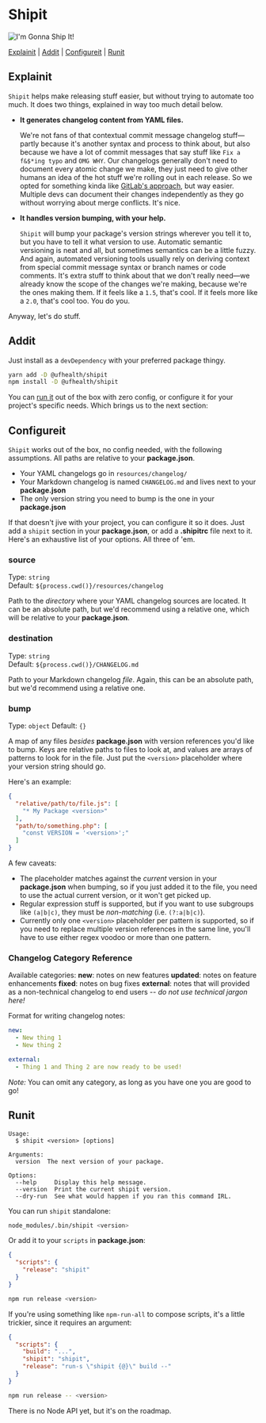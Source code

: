 # Shipit

![I'm Gonna Ship It!](https://media.giphy.com/media/ta83CqOoRwfwQ/giphy.gif)

[Explainit](#explainit) | [Addit](#addit) | [Configureit](#configureit) | [Runit](#runit)


## Explainit

`Shipit` helps make releasing stuff easier, but without trying to automate too much. It does two things, explained in way too much detail below.

- **It generates changelog content from YAML files.**

    We're not fans of that contextual commit message changelog stuff—partly because it's another syntax and process to think about, but also because we have a lot of commit messages that say stuff like `Fix a f&$*ing typo` and `OMG WHY`. Our changelogs generally don't need to document every atomic change we make, they just need to give other humans an idea of the hot stuff we're rolling out in each release. So we opted for something kinda like [GitLab's approach](https://docs.gitlab.com/ee/development/changelog.html), but way easier. Multiple devs can document their changes independently as they go without worrying about merge conflicts. It's nice.

- **It handles version bumping, with your help.**

    `Shipit` will bump your package's version strings wherever you tell it to, but you have to tell it what version to use. Automatic semantic versioning is neat and all, but sometimes semantics can be a little fuzzy. And again, automated versioning tools usually rely on deriving context from special commit message syntax or branch names or code comments. It's extra stuff to think about that we don't really need—we already know the scope of the changes we're making, because we're the ones making them. If it feels like a `1.5`, that's cool. If it feels more like a `2.0`, that's cool too. You do you.

Anyway, let's do stuff.


## Addit

Just install as a `devDependency` with your preferred package thingy.

```sh
yarn add -D @ufhealth/shipit
npm install -D @ufhealth/shipit
```

You can [run it](#runit) out of the box with zero config, or configure it for your project's specific needs. Which brings us to the next section:


## Configureit

`Shipit` works out of the box, no config needed, with the following assumptions. All paths are relative to your **package.json**.

- Your YAML changelogs go in `resources/changelog/`
- Your Markdown changelog is named `CHANGELOG.md` and lives next to your **package.json**
- The only version string you need to bump is the one in your **package.json**

If that doesn't jive with your project, you can configure it so it does. Just add a `shipit` section in your **package.json**, or add a **.shipitrc** file next to it. Here's an exhaustive list of your options. All three of 'em.

### source
Type: `string`  
Default: `${process.cwd()}/resources/changelog`

Path to the _directory_ where your YAML changelog sources are located. It can be an absolute path, but we'd recommend using a relative one, which will be relative to your **package.json**.

### destination
Type: `string`  
Default: `${process.cwd()}/CHANGELOG.md`

Path to your Markdown changelog _file_. Again, this can be an absolute path, but we'd recommend using a relative one.

### bump
Type: `object`
Default: `{}`

A map of any files _besides_ **package.json** with version references you'd like to bump. Keys are relative paths to files to look at, and values are arrays of patterns to look for in the file. Just put the `<version>` placeholder where your version string should go.

Here's an example:

```json
{
  "relative/path/to/file.js": [
    "* My Package <version>"
  ],
  "path/to/something.php": [
    "const VERSION = '<version>';"
  ]
}
```

A few caveats:

- The placeholder matches against the _current_ version in your **package.json** when bumping, so if you just added it to the file, you need to use the actual current version, or it won't get picked up.
- Regular expression stuff is supported, but if you want to use subgroups like `(a|b|c)`, they must be _non-matching_ (i.e. `(?:a|b|c)`).
- Currently only one `<version>` placeholder per pattern is supported, so if you need to replace multiple version references in the same line, you'll have to use either regex voodoo or more than one pattern.

### Changelog Category Reference

Available categories:
**new**: notes on new features
**updated**: notes on feature enhancements 
**fixed**: notes on bug fixes
**external**: notes that will provided as a non-technical changelog to end users -- *do not use technical jargon here!*

Format for writing changelog notes:
```yml
new:
  - New thing 1
  - New thing 2

external:
  - Thing 1 and Thing 2 are now ready to be used!
```
*Note:* You can omit any category, as long as you have one you are good to go!

## Runit

```
Usage:
  $ shipit <version> [options]

Arguments:
  version  The next version of your package.

Options:
  --help     Display this help message.
  --version  Print the current shipit version.
  --dry-run  See what would happen if you ran this command IRL.
```

You can run `shipit` standalone:

```sh
node_modules/.bin/shipit <version>
```

Or add it to your `scripts` in **package.json**:

```json
{
  "scripts": {
    "release": "shipit"
  }
}
```

```sh
npm run release <version>
```

If you're using something like `npm-run-all` to compose scripts, it's a little trickier, since it requires an argument:

```json
{
  "scripts": {
    "build": "...",
    "shipit": "shipit",
    "release": "run-s \"shipit {@}\" build --"
  }
}
```

```sh
npm run release -- <version>
```

There is no Node API yet, but it's on the roadmap.
